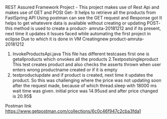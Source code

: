 REST Assured Framework
Project - This project makes use of Rest Api and makes use of GET and POSt
Get- It helps to retrieve all the products from FastSpring API
Using postman can see the GET request and Response got
It helps to get whatevere data is available without creating or updating
POST- this method is used to create a product- amruta-20181212
and if its present, next time it updates it
Issues faced while automating the first project in eclipse
Due to which it is done in VM
Creatingnew product-amruta-20181212


1. InvokeProductsApi.java
This file has different testcases
first one is getallproducts which onvokes all the products
2.Testpostsingleproduct
This test creates product and also checks the asserts thrown when user enters wrong productname created or if it is empty
2. testproductupdate and if product is created, next time it updates the product.
So this was challenging where the price was not updating soon after the request made, because of which thread.sleep with 18000 ms wait time was given.
initial price was 14.95usd and after price changed is 20.95$

Postman link
https://www.getpostman.com/collections/6c0c46f947c2cba3fda1

